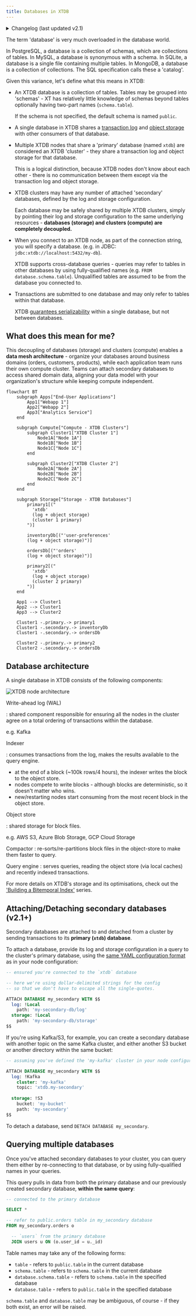 ```yaml
---
title: Databases in XTDB
---
```


<details>
  <summary>Changelog (last updated v2.1)</summary>
  
v2.1: multi-database support

: XTDB now supports multiple databases within a single XTDB cluster.
  
  Previously, an XTDB cluster only had a single database; XTDB clusters were entirely isolated from each other.
  
  v2.1 added `ATTACH DATABASE` and `DETACH DATABASE` statements.

  
</details>

The term 'database' is very much overloaded in the database world.

In PostgreSQL, a database is a collection of schemas, which are collections of tables. 
In MySQL, a database is synonymous with a schema. 
In SQLite, a database is a single file containing multiple tables.
In MongoDB, a database is a collection of collections.
The SQL specification calls these a 'catalog'.

Given this variance, let's define what this means in XTDB:

- An XTDB database is a collection of tables. 
  Tables may be grouped into 'schemas' - XT has relatively little knowledge of schemas beyond tables optionally having two-part names (`schema.table`).
  
  If the schema is not specified, the default schema is named `public`.
- A single database in XTDB shares a [transaction log](/ops/config/log) and [object storage](/ops/config/storage) with other consumers of that database.
- Multiple XTDB nodes that share a 'primary' database (named `xtdb`) are considered an XTDB 'cluster' - they share a transaction log and object storage for that database.

  This is a logical distinction, because XTDB nodes don't know about each other - there is no communication between them except via the transaction log and object storage.
- XTDB clusters may have any number of attached 'secondary' databases, defined by the log and storage configuration.

  Each database may be safely shared by multiple XTDB clusters, simply by pointing their log and storage configuration to the same underlying resources - **databases (storage) and clusters (compute) are completely decoupled.**
- When you connect to an XTDB node, as part of the connection string, you will specify a database.
  (e.g. in JDBC: `jdbc:xtdb://localhost:5432/my-db`).

  XTDB supports cross-database queries - queries may refer to tables in other databases by using fully-qualified names (e.g. `FROM database.schema.table`). 
  Unqualified tables are assumed to be from the database you connected to.
- Transactions are submitted to one database and may only refer to tables within that database.

  XTDB [guarantees serializability](/about/txs-in-xtdb) within a single database, but not between databases.
  
## What does this mean for me?

This decoupling of databases (storage) and clusters (compute) enables a **data mesh architecture** - organize your databases around business domains (orders, customers, products), while each application team runs their own compute cluster. 
Teams can attach secondary databases to access shared domain data, aligning your data model with your organization's structure while keeping compute independent.

```mermaid
flowchart BT
    subgraph Apps["End-User Applications"]
        App1["Webapp 1"]
        App2["Webapp 2"]
        App3["Analytics Service"]
    end

    subgraph Compute["Compute - XTDB Clusters"]
        subgraph Cluster1["XTDB Cluster 1"]
            Node1A["Node 1A"]
            Node1B["Node 1B"]
            Node1C["Node 1C"]
        end

        subgraph Cluster2["XTDB Cluster 2"]
            Node2A["Node 2A"]
            Node2B["Node 2B"]
            Node2C["Node 2C"]
        end
    end

    subgraph Storage["Storage - XTDB Databases"]
        primary1[("
          'xtdb'
          (log + object storage)
          (cluster 1 primary)
        ")]

        inventoryDb[("'user-preferences'
        (log + object storage)")]

        ordersDb[("'orders'
        (log + object storage)")]

        primary2[("
          'xtdb'
          (log + object storage)
          (cluster 2 primary)
        ")]
    end

    App1 --> Cluster1
    App2 --> Cluster1
    App3 --> Cluster2

    Cluster1 -.primary.-> primary1
    Cluster1 -.secondary.-> inventoryDb
    Cluster1 -.secondary.-> ordersDb

    Cluster2 -.primary.-> primary2
    Cluster2 -.secondary.-> ordersDb
```

## Database architecture
  
A single database in XTDB consists of the following components:
  
![XTDB node architecture](/images/docs/xtdb-node-1.svg)

Write-ahead log (WAL)

: shared component responsible for ensuring all the nodes in the cluster agree on a total ordering of transactions within the database. 

  e.g. Kafka

Indexer

: consumes transactions from the log, makes the results available to the query engine.
  
  - at the end of a block (~100k rows/4 hours), the indexer writes the block to the object store.
  - nodes compete to write blocks - although blocks are deterministic, so it doesn't matter who wins.
  - new/restarting nodes start consuming from the most recent block in the object store.
  
Object store

: shared storage for block files.

  e.g. AWS S3, Azure Blob Storage, GCP Cloud Storage

Compactor
: re-sorts/re-partitions block files in the object-store to make them faster to query.

Query engine
: serves queries, reading the object store (via local caches) and recently indexed transactions.
  
For more details on XTDB's storage and its optimisations, check out the ['Building a Bitemporal Index'](https://xtdb.com/blog/building-a-bitemp-index-3-storage) series.

## Attaching/Detaching secondary databases (v2.1+)

Secondary databases are attached to and detached from a cluster by sending transactions to its **primary (`xtdb`) database**.

To attach a database, provide its log and storage configuration in a query to the cluster's primary database, using the [same YAML configuration format](/ops/config) as in your node configuration:

```sql
-- ensured you're connected to the `xtdb` database

-- here we're using dollar-delimited strings for the config 
-- so that we don't have to escape all the single-quotes.

ATTACH DATABASE my_secondary WITH $$
  log: !Local
    path: 'my-secondary-db/log'
  storage: !Local
    path: 'my-secondary-db/storage'
$$
```

If you're using Kafka/S3, for example, you can create a secondary database with another topic on the same Kafka cluster, and either another S3 bucket or another directory within the same bucket:

```sql
-- assuming you've defined the 'my-kafka' cluster in your node configuration

ATTACH DATABASE my_secondary WITH $$
  log: !Kafka
    cluster: 'my-kafka'
    topic: 'xtdb.my-secondary'
    
  storage: !S3
    bucket: 'my-bucket'
    path: 'my-secondary'
$$
```

To detach a database, send `DETACH DATABASE my_secondary`.

<!-- See also: [secondary databases reference](/ops/config/dbs) -->

## Querying multiple databases

Once you've attached secondary databases to your cluster, you can query them either by re-connecting to that database, or by using fully-qualified names in your queries.

This query pulls in data from both the primary database and our previously created secondary database, **within the same query**:

```sql
-- connected to the primary database

SELECT *

-- refer to public.orders table in my_secondary database
FROM my_secondary.orders o 

  -- `users` from the primary database
  JOIN users u ON (o.user_id = u._id)
```

Table names may take any of the following forms:

- `table` - refers to `public.table` in the current database
- `schema.table` - refers to `schema.table` in the current database
- `database.schema.table` - refers to `schema.table` in the specified database
- `database.table` - refers to `public.table` in the specified database

`schema.table` and `database.table` may be ambiguous, of course - if they both exist, an error will be raised.
